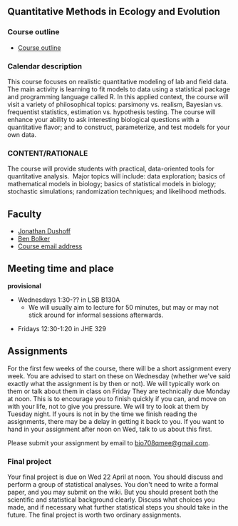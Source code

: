Quantitative Methods in Ecology and Evolution
---------------------------------------------

### Course outline

-   [ Course outline](Outline "wikilink")

### Calendar description

This course focuses on realistic quantitative modeling of lab and field
data.  The main activity is learning to fit models to data using a
statistical package and programming language called R. In this applied
context, the course will visit a variety of philosophical topics:
parsimony vs. realism, Bayesian vs. frequentist statistics, estimation
vs. hypothesis testing. The course will enhance your ability to ask
interesting biological questions with a quantitative flavor; and to
construct, parameterize, and test models for your own data.

### CONTENT/RATIONALE

The course will provide students with practical, data-oriented tools for
quantitative analysis.  Major topics will include: data exploration;
basics of mathematical models in biology; basics of statistical models
in biology; stochastic simulations; randomization techniques; and
likelihood methods.

Faculty
-------

-   [Jonathan
    Dushoff](http://bio.mcmaster.ca/faculty/dushoff/dushoff.htm)
-   [Ben Bolker](http://www.math.mcmaster.ca/~bolker/)
-   [Course email address](mailto:bio708qmee@gmail.com)

Meeting time and place
----------------------

**provisional**

-   Wednesdays 1:30-?? in LSB B130A
    -   We will usually aim to lecture for 50 minutes, but may or may
        not stick around for informal sessions afterwards.

<!-- -->

-   Fridays 12:30-1:20 in JHE 329

Assignments
-----------

For the first few weeks of the course, there will be a short assignment
every week. You are advised to start on these on Wednesday (whether
we've said exactly what the assignment is by then or not). We will
typically work on them or talk about them in class on Friday They are
technically due Monday at noon. This is to encourage you to finish
quickly if you can, and move on with your life, not to give you
pressure. We will try to look at them by Tuesday night. If yours is not
in by the time we finish reading the assignments, there may be a delay
in getting it back to you. If you want to hand in your assignment after
noon on Wed, talk to us about this first.

Please submit your assignment by email to <bio708qmee@gmail.com>.

### Final project

Your final project is due on Wed 22 April at noon. You should discuss
and perform a group of statistical analyses. You don't need to write a
formal paper, and you may submit on the wiki. But you should present
both the scientific and statistical background clearly. Discuss what
choices you made, and if necessary what further statistical steps you
should take in the future. The final project is worth two ordinary
assignments.
